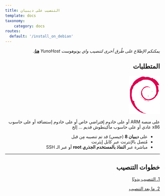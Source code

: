 ```yaml
---
title: التنصيب على ديبيان
template: docs
taxonomy:
    category: docs
routes:
  default: '/install_on_debian'
---
```


<div dir="RTL" align="right" style="direction:rtl;text-align:right;">

*يمكنكم الإطلاع على طُرق أخرى لتنصيب واي يونوهوست  YunoHost **[هنا](/install)**.*

## المتطلبات

<img width=100 src="/images/debian-logo.png">

على منصة ARM أو على خادوم إفتراضي خاص أو على خادوم إستضافة أو على حاسوب x86 عادي أو على حاسوب ماكينطوش قديم … إلخ

* على **ديبيان 8** (جيسي) قد تم تنصيبه مِن قبل
* مُتصل بالإنترنت عبر كابل إيثرنت
* مباشرة عبر **النفاذ بالمستخدم الجذري root** أو عبر الـ SSH

---

## خطوات التنصيب

<a class="btn btn-lg btn-default" href="/install_manually">1. التنصيب يدويًا</a>

<a class="btn btn-lg btn-default" href="/postinstall">2. ما بعد التنصيب</a>

